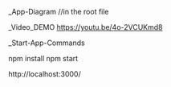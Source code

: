 _App-Diagram //in the root file

_Video_DEMO https://youtu.be/4o-2VCUKmd8

_Start-App-Commands 

npm install 
npm start
  
http://localhost:3000/
